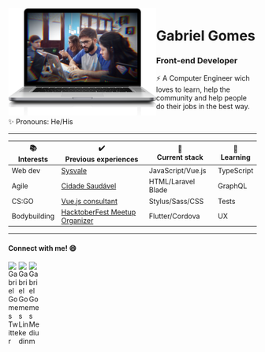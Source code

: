 
<img align="left" width="300" src="https://github.com/Gabrielr2508/Gabrielr2508/blob/master/lp.png?raw=true">

# Gabriel Gomes

### Front-end Developer

:zap: A Computer Engineer wich loves to learn, help the community and help people do their jobs in the best way.

:sparkles: Pronouns: He/His
<br>

----

| :books: <br> Interests | :heavy_check_mark: <br> Previous experiences   | :hammer: <br> Current stack | :rocket: <br> Learning |
| ---------------------- | ---------------------------------------------- | --------------------------- | ---------------------- |
| Web dev                | [Sysvale](https://sysvale.com/)                | JavaScript/Vue.js           | TypeScript             |
| Agile                  | [Cidade Saudável](https://cidadesaudavel.com/) | HTML/Laravel Blade          | GraphQL                |
| CS:GO                  | [Vue.js consultant](https://medium.com/@gabrielrafael2508/sobre-meu-primeiro-trabalho-como-consultor-8f553e3054f4) | Stylus/Sass/CSS | Tests |
| Bodybuilding           | [HacktoberFest Meetup Organizer](https://medium.com/sysvale/hacktoberpest-2019-8761a969c85e) |  Flutter/Cordova   | UX |

----

#### Connect with me! :smile:

<a href="https://twitter.com/gabrielr2508">
  <img align="left" alt="Gabriel Gomes Twitter" width="21px" src="https://firebasestorage.googleapis.com/v0/b/github--images.appspot.com/o/Github%20images%2Ftwitter.svg?alt=media&token=0e4ffc45-d873-47ee-b08c-9b98b4fe66cf" />
</a>
<a href="https://www.linkedin.com/in/gabrielrgomes/">
  <img align="left" alt="Gabriel Gomes Linkedin" width="21px" src="https://firebasestorage.googleapis.com/v0/b/github--images.appspot.com/o/Github%20images%2Flinkedin.svg?alt=media&token=0e662ab8-db11-475a-9c43-18d89bcdfde0" />
</a>

<a href="https://medium.com/@gabrielrafael2508">
  <img align="left" alt="Gabriel Gomes Medium" width="21px" src="https://cdn-images-1.medium.com/fit/c/152/152/1*8I-HPL0bfoIzGied-dzOvA.png" />
</a>
